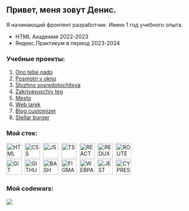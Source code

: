 ## Привет, меня зовут Денис.

Я начинающий фронтент разработчик.
Имею 1 год учебного опыта. 
 - HTML Академия 2022-2023
 - Яндекс.Практикум в период 2023-2024
 

### Учебные проекты:
1. <a href = "https://github.com/DenisNasekin/ono-tebe-nado">Ono tebe nado</a> <br>
2. <a href = "https://github.com/DenisNasekin/posmotri_v_okno">Posmotri v okno</a> <br>
3. <a href = "https://github.com/DenisNasekin/slozhno-sosredotochitsya">Slozhno sosredotochitsya</a> <br>
4. <a href = "https://github.com/DenisNasekin/zakrivayuschiy-teg-f">Zakrivayuschiy teg</a> <br>
5. <a href = "https://github.com/DenisNasekin/mesto-project-ff">Mesto</a> <br>
6. <a href = "https://github.com/DenisNasekin/web-larek-frontend">Web larek</a> <br>
7. <a href = "https://github.com/DenisNasekin/blog-customizer">Blog customizer</a> <br>
8. <a href = "https://github.com/DenisNasekin/stellar-burger">Stellar burger</a> <br>

### Мой стек:
<img src="https://cdn.jsdelivr.net/gh/devicons/devicon@latest/icons/html5/html5-original.svg" title='HTML' width='40' height='40'/>&nbsp;
<img src="https://cdn.jsdelivr.net/gh/devicons/devicon@latest/icons/css3/css3-original.svg" title='CSS' width='40' height='40'/>&nbsp;
<img src="https://cdn.jsdelivr.net/gh/devicons/devicon@latest/icons/javascript/javascript-original.svg" title='JS' width='40' height='40'/>&nbsp;
<img src="https://cdn.jsdelivr.net/gh/devicons/devicon@latest/icons/typescript/typescript-original.svg" title='TS' width='40' height='40'/>&nbsp;
<img src="https://cdn.jsdelivr.net/gh/devicons/devicon@latest/icons/react/react-original.svg" title='REACT' width='40' height='40'/>&nbsp;
<img src="https://cdn.jsdelivr.net/gh/devicons/devicon@latest/icons/redux/redux-original.svg" title='REDUX' width='40' height='40'/>&nbsp;
<img src="https://cdn.jsdelivr.net/gh/devicons/devicon@latest/icons/reactrouter/reactrouter-original.svg" title='ROUTER' width='40' height='40'/><br>
<img src="https://cdn.jsdelivr.net/gh/devicons/devicon@latest/icons/git/git-original.svg" title='GIT' width='40' height='40'/>&nbsp;
<img src="https://cdn.jsdelivr.net/gh/devicons/devicon@latest/icons/github/github-original.svg" title='GITHUB' width='40' height='40'/>&nbsp;
<img src="https://cdn.jsdelivr.net/gh/devicons/devicon@latest/icons/bash/bash-original.svg" title='BASH' width='40' height='40'/>&nbsp;
<img src="https://cdn.jsdelivr.net/gh/devicons/devicon@latest/icons/figma/figma-original.svg" title='FIGMA' width='40' height='40'/>&nbsp;
<img src="https://cdn.jsdelivr.net/gh/devicons/devicon@latest/icons/webpack/webpack-original.svg" title='WEBPACK' width='40' height='40'/>&nbsp;
<img src="https://cdn.jsdelivr.net/gh/devicons/devicon@latest/icons/jest/jest-plain.svg" title='JEST' width='40' height='40'/>&nbsp;
<img src="https://cdn.jsdelivr.net/gh/devicons/devicon@latest/icons/cypressio/cypressio-original.svg" title='CYPRESS' width='40' height='40'/>&nbsp;

### Мой codewars:
<img src = "https://www.codewars.com/users/Nasekundu/badges/large">
